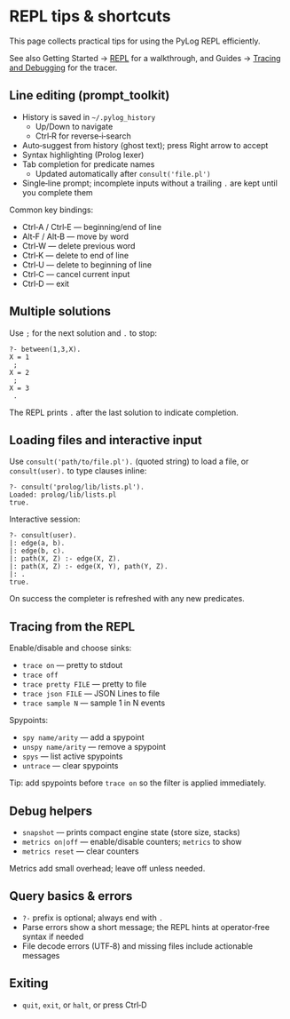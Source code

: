 # REPL tips & shortcuts

This page collects practical tips for using the PyLog REPL efficiently.

See also Getting Started → [REPL](../getting-started/repl.md) for a walkthrough, and Guides → [Tracing and Debugging](./tracing-and-debugging.md) for the tracer.

## Line editing (prompt_toolkit)

- History is saved in `~/.pylog_history`
  - Up/Down to navigate
  - Ctrl‑R for reverse‑i‑search
- Auto‑suggest from history (ghost text); press Right arrow to accept
- Syntax highlighting (Prolog lexer)
- Tab completion for predicate names
  - Updated automatically after `consult('file.pl')`
- Single‑line prompt; incomplete inputs without a trailing `.` are kept until you complete them

Common key bindings:
- Ctrl‑A / Ctrl‑E — beginning/end of line
- Alt‑F / Alt‑B — move by word
- Ctrl‑W — delete previous word
- Ctrl‑K — delete to end of line
- Ctrl‑U — delete to beginning of line
- Ctrl‑C — cancel current input
- Ctrl‑D — exit

## Multiple solutions

Use `;` for the next solution and `.` to stop:

```text
?- between(1,3,X).
X = 1
 ;
X = 2
 ;
X = 3
 .
```

The REPL prints `.` after the last solution to indicate completion.

## Loading files and interactive input

Use `consult('path/to/file.pl').` (quoted string) to load a file, or `consult(user).` to type clauses inline:

```text
?- consult('prolog/lib/lists.pl').
Loaded: prolog/lib/lists.pl
true.
```

Interactive session:

```text
?- consult(user).
|: edge(a, b).
|: edge(b, c).
|: path(X, Z) :- edge(X, Z).
|: path(X, Z) :- edge(X, Y), path(Y, Z).
|: .
true.
```

On success the completer is refreshed with any new predicates.

## Tracing from the REPL

Enable/disable and choose sinks:

- `trace on` — pretty to stdout
- `trace off`
- `trace pretty FILE` — pretty to file
- `trace json FILE` — JSON Lines to file
- `trace sample N` — sample 1 in N events

Spypoints:

- `spy name/arity` — add a spypoint
- `unspy name/arity` — remove a spypoint
- `spys` — list active spypoints
- `untrace` — clear spypoints

Tip: add spypoints before `trace on` so the filter is applied immediately.

## Debug helpers

- `snapshot` — prints compact engine state (store size, stacks)
- `metrics on|off` — enable/disable counters; `metrics` to show
- `metrics reset` — clear counters

Metrics add small overhead; leave off unless needed.

## Query basics & errors

- `?-` prefix is optional; always end with `.`
- Parse errors show a short message; the REPL hints at operator‑free syntax if needed
- File decode errors (UTF‑8) and missing files include actionable messages

## Exiting

- `quit`, `exit`, or `halt`, or press Ctrl‑D

